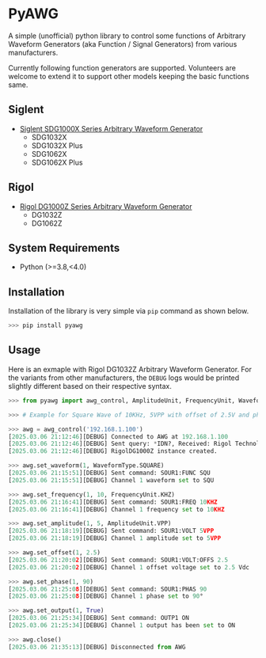 # PyAWG

A simple (unofficial) python library to control some functions of Arbitrary Waveform Generators (aka Function / Signal Generators) from various manufacturers.

Currently following function generators are supported. Volunteers are welcome to extend it to support other models keeping the basic functions same.

## Siglent
- [Siglent SDG1000X Series Arbitrary Waveform Generator](https://www.siglenteu.com/download/8715/?tmstv=1740404771) 
  - SDG1032X
  - SDG1032X Plus
  - SDG1062X
  - SDG1062X Plus

## Rigol
- [Rigol DG1000Z Series Arbitrary Waveform Generator](https://www.batronix.com/pdf/Rigol/ProgrammingGuide/DG1000Z_ProgrammingGuide_EN.pdf)
  - DG1032Z
  - DG1062Z

## System Requirements

- Python (>=3.8,<4.0)

## Installation

Installation of the library is very simple via `pip` command as shown below.

```python
>>> pip install pyawg
```

## Usage

Here is an exmaple with Rigol DG1032Z Arbitrary Waveform Generator. For the variants from other manufacturers, the `DEBUG` logs would be printed slightly different based on their respective syntax. 

```python
>>> from pyawg import awg_control, AmplitudeUnit, FrequencyUnit, WaveformType

>>> # Example for Square Wave of 10KHz, 5VPP with offset of 2.5V and phase shift of 90°

>>> awg = awg_control('192.168.1.100')
[2025.03.06 21:12:46][DEBUG] Connected to AWG at 192.168.1.100
[2025.03.06 21:12:46][DEBUG] Sent query: *IDN?, Received: Rigol Technologies,DG1032Z,DG1ZA2012604407,03.01.12  
[2025.03.06 21:12:46][DEBUG] RigolDG1000Z instance created.

>>> awg.set_waveform(1, WaveformType.SQUARE)
[2025.03.06 21:15:51][DEBUG] Sent command: SOUR1:FUNC SQU
[2025.03.06 21:15:51][DEBUG] Channel 1 waveform set to SQU

>>> awg.set_frequency(1, 10, FrequencyUnit.KHZ)
[2025.03.06 21:16:41][DEBUG] Sent command: SOUR1:FREQ 10KHZ
[2025.03.06 21:16:41][DEBUG] Channel 1 frequency set to 10KHZ

>>> awg.set_amplitude(1, 5, AmplitudeUnit.VPP)
[2025.03.06 21:18:19][DEBUG] Sent command: SOUR1:VOLT 5VPP
[2025.03.06 21:18:19][DEBUG] Channel 1 amplitude set to 5VPP

>>> awg.set_offset(1, 2.5)
[2025.03.06 21:20:02][DEBUG] Sent command: SOUR1:VOLT:OFFS 2.5
[2025.03.06 21:20:02][DEBUG] Channel 1 offset voltage set to 2.5 Vdc

>>> awg.set_phase(1, 90)
[2025.03.06 21:25:08][DEBUG] Sent command: SOUR1:PHAS 90
[2025.03.06 21:25:08][DEBUG] Channel 1 phase set to 90°

>>> awg.set_output(1, True)
[2025.03.06 21:25:34][DEBUG] Sent command: OUTP1 ON
[2025.03.06 21:25:34][DEBUG] Channel 1 output has been set to ON

>>> awg.close()
[2025.03.06 21:35:13][DEBUG] Disconnected from AWG
```
